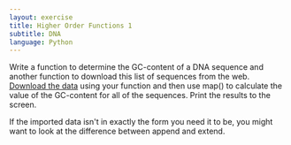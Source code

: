 ```yaml
---
layout: exercise
title: Higher Order Functions 1
subtitle: DNA
language: Python
---
```


Write a function to determine the GC-content of a DNA sequence and another
function to download this list of sequences from the web.
[Download the data](http://www.programmingforbiologists.org/sites/programmingforbiologists.org/files/dna_sequences.csv)
using your function and then use map() to calculate the value of the GC-content
for all of the sequences. Print the results to the screen.

If the imported data isn't in exactly the form you need it to be, you
might want to look at the difference between append and extend.
